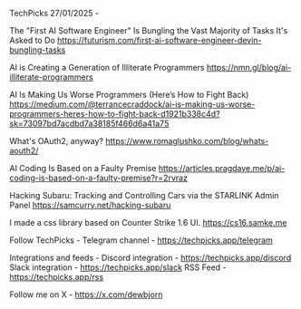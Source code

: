 TechPicks 27/01/2025 -

The "First AI Software Engineer" Is Bungling the Vast Majority of Tasks It's Asked to Do
https://futurism.com/first-ai-software-engineer-devin-bungling-tasks

AI is Creating a Generation of Illiterate Programmers
https://nmn.gl/blog/ai-illiterate-programmers

AI Is Making Us Worse Programmers (Here’s How to Fight Back)
https://medium.com/@terrancecraddock/ai-is-making-us-worse-programmers-heres-how-to-fight-back-d1921b338c4d?sk=73097bd7acdbd7a38185f466d6a41a75

What's OAuth2, anyway?
https://www.romaglushko.com/blog/whats-aouth2/

AI Coding Is Based on a Faulty Premise
https://articles.pragdave.me/p/ai-coding-is-based-on-a-faulty-premise?r=2rvraz

Hacking Subaru: Tracking and Controlling Cars via the STARLINK Admin Panel
https://samcurry.net/hacking-subaru

I made a css library based on Counter Strike 1.6 UI.
https://cs16.samke.me

Follow TechPicks -
Telegram channel - https://techpicks.app/telegram

Integrations and feeds -
Discord integration - https://techpicks.app/discord
Slack integration - https://techpicks.app/slack
RSS Feed - https://techpicks.app/rss

Follow me on X - https://x.com/dewbjorn